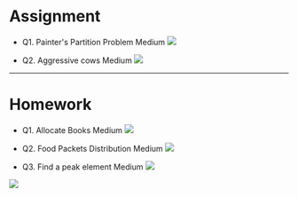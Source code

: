 # Assignment
 
 
- Q1. Painter's Partition Problem Medium [![](https://img.shields.io/badge/-MEDIUM-yellow)]()

- Q2. Aggressive cows Medium [![](https://img.shields.io/badge/-MEDIUM-yellow)]()



*** 

# Homework

 
- Q1. Allocate Books Medium [![](https://img.shields.io/badge/-MEDIUM-yellow)]()

- Q2. Food Packets Distribution Medium [![](https://img.shields.io/badge/-MEDIUM-yellow)]()

- Q3. Find a peak element Medium [![](https://img.shields.io/badge/-MEDIUM-yellow)]()



[![](https://img.shields.io/badge/github-blue?style=for-the-badge)](https://github.com/pashmash372)

 